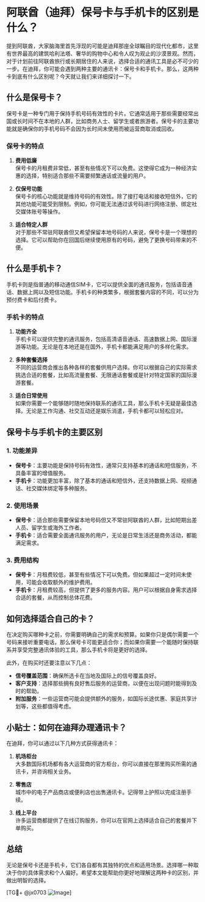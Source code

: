# 阿联酋（迪拜）保号卡与手机卡的区别是什么？

提到阿联酋，大家脑海里首先浮现的可能是迪拜那座全球瞩目的现代化都市，这里有世界最高的建筑哈利法塔、奢华的购物中心和令人叹为观止的沙漠景观。然而，对于计划前往阿联酋旅行或长期居住的人来说，选择合适的通讯工具是必不可少的一步。在迪拜，你可能会遇到两种主要的通讯卡：保号卡和手机卡。那么，这两种卡到底有什么区别呢？今天就让我们来详细探讨一下。

## 什么是保号卡？

保号卡是一种专门用于保持手机号码有效性的卡片。它通常适用于那些需要经常出国或长时间不在本地的人群，比如商务人士、留学生或者旅游者。保号卡的主要功能就是确保你的手机号码不会因为长时间未使用而被运营商取消或回收。

### 保号卡的特点

1. **费用低廉**  
   保号卡的月租费非常低，甚至有些情况下可以免费。这使得它成为一种经济实惠的选择，特别适合那些不需要频繁通话或流量的用户。
   
2. **仅保号功能**  
   保号卡的核心功能就是维持号码的有效性。除了接打电话和接收短信外，它的其他功能可能受到限制。例如，你可能无法通过该号码进行网络注册、绑定社交媒体账号等操作。

3. **适合特定人群**  
   对于那些不常驻阿联酋但又希望保留本地号码的人来说，保号卡是一个理想的选择。它可以帮助你在回国后继续使用原有的号码，避免了更换号码带来的不便。

## 什么是手机卡？

手机卡则是指普通的移动通信SIM卡，它可以提供全面的通讯服务，包括语音通话、数据上网以及短信功能。手机卡的种类繁多，根据套餐内容的不同，可以分为预付费卡和后付费卡。

### 手机卡的特点

1. **功能齐全**  
   手机卡可以提供完整的通讯服务，包括高清语音通话、高速数据上网、国际漫游等功能。无论是在本地还是在国外，手机卡都能满足用户的多样化需求。

2. **多种套餐选择**  
   不同的运营商会推出各种各样的套餐供用户选择。你可以根据自己的实际需求挑选合适的套餐，比如高流量套餐、无限通话套餐或是针对特定国家的国际漫游套餐。

3. **适合日常使用**  
   如果你需要一个能够随时随地保持联系的通讯工具，那么手机卡无疑是最佳选择。无论是工作沟通、社交互动还是娱乐消遣，手机卡都可以轻松应对。

## 保号卡与手机卡的主要区别

### 1. 功能差异

- **保号卡**：主要功能是保持号码有效性，通常只支持基本的通话和短信服务，不具备丰富的增值服务。
- **手机卡**：功能更加丰富，除了基本的通话和短信外，还支持数据上网、视频通话、社交媒体绑定等多种服务。

### 2. 使用场景

- **保号卡**：适合那些需要保留本地号码但又不常驻阿联酋的人群，比如短期出差人员、留学生或海外工作者。
- **手机卡**：适合需要全面通讯服务的用户，无论是日常生活还是商务活动，都能满足需求。

### 3. 费用结构

- **保号卡**：月租费较低，甚至有些情况下可以免费。但如果超过一定时间未使用，可能会收取额外的维护费用。
- **手机卡**：月租费较高，但提供了更多的服务内容。用户可以根据自身需求选择合适的套餐，从而控制总体花费。

## 如何选择适合自己的卡？

在决定购买哪种卡之前，你需要明确自己的需求和预算。如果你只是偶尔需要一个号码来接听重要电话，那么保号卡可能更适合你；而如果你需要一个能随时保持联系并享受完整通讯体验的工具，那么手机卡将是更好的选择。

此外，在购买时还要注意以下几点：

- **信号覆盖范围**：确保所选卡在当地及国际上的信号覆盖良好。
- **客户支持**：选择那些拥有良好售后服务的运营商，以便在出现问题时能得到及时的帮助。
- **附加服务**：一些运营商可能会提供额外的服务，如国际长途优惠、家庭共享计划等，这些都值得考虑。

## 小贴士：如何在迪拜办理通讯卡？

在迪拜，你可以通过以下几种方式获得通讯卡：

1. **机场柜台**  
   大多数国际机场都有各大运营商的官方柜台，你可以直接在那里购买所需的通讯卡，并咨询相关业务。

2. **零售店**  
   城市中的电子产品商店或便利店也出售通讯卡。记得带上护照以完成注册手续。

3. **线上平台**  
   许多运营商都提供了在线订购服务，你可以在官网上选择适合自己的套餐并下单购买。

## 总结

无论是保号卡还是手机卡，它们各自都有其独特的优点和适用场景。选择哪一种取决于你的具体需求和个人偏好。希望本文能帮助你更好地理解这两种卡的区别，并做出明智的选择。

[TG💪+ @jx0703 ![Image](https://github.com/user-attachments/assets/dbca1d08-cadb-493c-b0ec-ad6f7a83f270)]